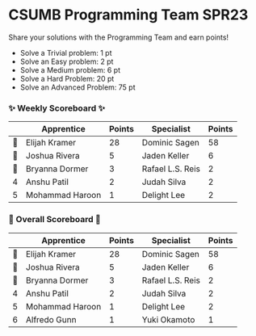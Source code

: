 # CSUMB Programming Team SPR23

Share your solutions with the Programming Team and earn points!

- Solve a Trivial problem: 1 pt
- Solve an Easy problem: 2 pt
- Solve a Medium problem: 6 pt
- Solve a Hard Problem: 20 pt
- Solve an Advanced Problem: 75 pt

### ✨ Weekly Scoreboard ✨
| |Apprentice|Points|Specialist|Points|
|-------|-------|-------|-------|-------|
|🥇|Elijah Kramer|28|Dominic Sagen|58|
|🥈|Joshua Rivera|5|Jaden Keller|6|
|🥉|Bryanna Dormer|3|Rafael L.S. Reis|2|
|4|Anshu Patil|2|Judah Silva|2|
|5|Mohammad Haroon|1|Delight Lee|2|

### 🏁 Overall Scoreboard 🏁
| |Apprentice|Points|Specialist|Points|
|-------|-------|-------|-------|-------|
|🥇|Elijah Kramer|28|Dominic Sagen|58|
|🥈|Joshua Rivera|5|Jaden Keller|6|
|🥉|Bryanna Dormer|3|Rafael L.S. Reis|2|
|4|Anshu Patil|2|Judah Silva|2|
|5|Mohammad Haroon|1|Delight Lee|2|
|6|Alfredo Gunn|1|Yuki Okamoto|1|
